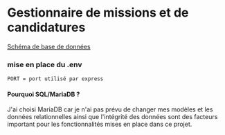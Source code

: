 # Gestionnaire de missions et de candidatures

[Schéma de base de données](https://drawsql.app/teams/localhost-12/diagrams/gestionmissions)

### mise en place du .env

`PORT = port utilisé par express`

#### Pourquoi SQL/MariaDB ?

J'ai choisi MariaDB car je n'ai pas prévu de changer mes modèles et les données relationnelles ainsi que l'intégrité des données sont des facteurs important pour les fonctionnalités mises en place dans ce projet.
